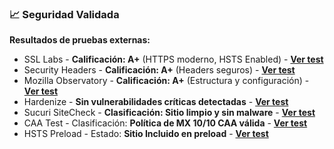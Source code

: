 ### 📈 Seguridad Validada

**Resultados de pruebas externas:**

- SSL Labs - **Calificación: A+** (HTTPS moderno, HSTS Enabled) - <a href="https://www.ssllabs.com/ssltest/analyze.html?d=compumasapp.com" target="_blank" rel="noopener noreferrer">**Ver test**</a>
- Security Headers - **Calificación: A+** (Headers seguros) - <a href="https://securityheaders.com/?q=https%3A%2F%2Fcompumasapp.com&followRedirects=on" target="_blank" rel="noopener noreferrer">**Ver test**</a>
- Mozilla Observatory - **Calificación: A+** (Estructura y configuración) - <a href="https://observatory.mozilla.org/analyze/compumasapp.com" target="_blank" rel="noopener noreferrer">**Ver test**</a>
- Hardenize - **Sin vulnerabilidades críticas detectadas** - <a href="https://www.hardenize.com/report/compumasapp.com" target="_blank" rel="noopener noreferrer">**Ver test**</a>
- Sucuri SiteCheck - **Clasificación: Sitio limpio y sin malware** - <a href="https://sitecheck.sucuri.net/results/compumasapp.com" target="_blank" rel="noopener noreferrer">**Ver test**</a>
- CAA Test - Clasificación: **Política de MX 10/10 CAA válida** - <a href="https://caatest.co.uk/?domain=compumasapp.com" target="_blank" rel="noopener noreferrer">**Ver test**</a>
- HSTS Preload - Estado: **Sitio Incluido en preload** - <a href="https://hstspreload.org/?domain=compumasapp.com" target="_blank" rel="noopener noreferrer">**Ver test**</a>
